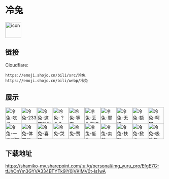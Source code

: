 # 冷兔
<img src="https://emoji.shojo.cn/bili/src/冷兔/icon.png" width="50" height="50" alt="icon">

## 链接
Cloudflare:
```
https://emoji.shojo.cn/bili/src/冷兔
https://emoji.shojo.cn/bili/webp/冷兔
```
## 展示
<img src="https://emoji.shojo.cn/bili/src/冷兔/冷兔-吃瓜.png" width="50" height="50" alt="冷兔-吃瓜"><img src="https://emoji.shojo.cn/bili/src/冷兔/冷兔-233.png" width="50" height="50" alt="冷兔-233"><img src="https://emoji.shojo.cn/bili/src/冷兔/冷兔-这不科学.png" width="50" height="50" alt="冷兔-这不科学"><img src="https://emoji.shojo.cn/bili/src/冷兔/冷兔-？？？.png" width="50" height="50" alt="冷兔-？？？"><img src="https://emoji.shojo.cn/bili/src/冷兔/冷兔-等更.png" width="50" height="50" alt="冷兔-等更"><img src="https://emoji.shojo.cn/bili/src/冷兔/冷兔-丢你雷姆.png" width="50" height="50" alt="冷兔-丢你雷姆"><img src="https://emoji.shojo.cn/bili/src/冷兔/冷兔-耶.png" width="50" height="50" alt="冷兔-耶"><img src="https://emoji.shojo.cn/bili/src/冷兔/冷兔-无语.png" width="50" height="50" alt="冷兔-无语"><img src="https://emoji.shojo.cn/bili/src/冷兔/冷兔-额.png" width="50" height="50" alt="冷兔-额"><img src="https://emoji.shojo.cn/bili/src/冷兔/冷兔-呵呵.png" width="50" height="50" alt="冷兔-呵呵"><img src="https://emoji.shojo.cn/bili/src/冷兔/冷兔-一无所知.png" width="50" height="50" alt="冷兔-一无所知"><img src="https://emoji.shojo.cn/bili/src/冷兔/冷兔-体前屈.png" width="50" height="50" alt="冷兔-体前屈"><img src="https://emoji.shojo.cn/bili/src/冷兔/冷兔-喜欢.png" width="50" height="50" alt="冷兔-喜欢"><img src="https://emoji.shojo.cn/bili/src/冷兔/冷兔-哭.png" width="50" height="50" alt="冷兔-哭"><img src="https://emoji.shojo.cn/bili/src/冷兔/冷兔-赞.png" width="50" height="50" alt="冷兔-赞"><img src="https://emoji.shojo.cn/bili/src/冷兔/冷兔-低头.png" width="50" height="50" alt="冷兔-低头"><img src="https://emoji.shojo.cn/bili/src/冷兔/冷兔-卖萌.png" width="50" height="50" alt="冷兔-卖萌"><img src="https://emoji.shojo.cn/bili/src/冷兔/冷兔-扶额.png" width="50" height="50" alt="冷兔-扶额"><img src="https://emoji.shojo.cn/bili/src/冷兔/冷兔-掀桌.png" width="50" height="50" alt="冷兔-掀桌"><img src="https://emoji.shojo.cn/bili/src/冷兔/冷兔-吸欧气.png" width="50" height="50" alt="冷兔-吸欧气">

## 下载地址

https://shamiko-my.sharepoint.com/:u:/g/personal/img_yuru_pro/EfgE7G-tfJhOnYm3GYVA334BTYTk9iY0jVKlMV0t-Is1wA